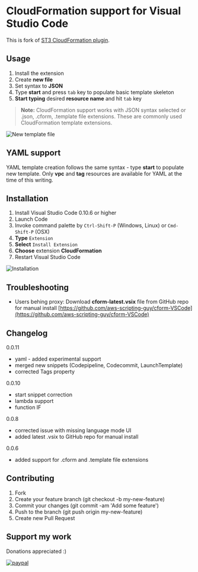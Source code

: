CloudFormation support for Visual Studio Code 
===================

This is fork of [ST3 CloudFormation plugin](https://github.com/beaknit/cform).


Usage
-------------

 1. Install the extension
 2. Create **new file**
 3. Set syntax to **JSON**
 4. Type **start** and press ```tab``` key to populate basic template skeleton
 5. **Start typing** desired **resource name** and hit ```tab``` key


> **Note:** CloudFormation support works with JSON syntax selected or .json, .cform, .template file extensions. These are commonly used CloudFormation template extensions.

![New template file](https://raw.githubusercontent.com/aws-scripting-guy/cform-VSCode/master/assets/new_template_file.gif)


YAML support
-------------------

YAML template creation follows the same syntax - type **start** to populate new template. Only **vpc** and **tag** resources are available for YAML at the time of this writing. 

Installation
-------------------

 1. Install Visual Studio Code 0.10.6 or higher
 2. Launch Code
 3. Invoke command palette by ```Ctrl-Shift-P``` (Windows, Linux) or ```Cmd-Shift-P``` (OSX)
 4. **Type** ```Extension```
 4. **Select** ```Install Extension```
 5. **Choose** extension **CloudFormation**
 6. Restart Visual Studio Code

![Installation](https://raw.githubusercontent.com/aws-scripting-guy/cform-VSCode/master/assets/install_extension.gif)

Troubleshooting
-------------------

* Users behing proxy: 
Download  **cform-latest.vsix** file from GitHub repo for manual install
[https://github.com/aws-scripting-guy/cform-VSCode](https://github.com/aws-scripting-guy/cform-VSCode)

Changelog
-------------------

0.0.11
* yaml - added experimental support 
* merged new snippets (Codepipeline, Codecommit, LaunchTemplate)
* corrected Tags property

0.0.10
* start snippet correction
* lambda support
* function IF

0.0.8
* corrected issue with missing language mode UI
* added latest .vsix to GitHub repo for manual install

0.0.6
* added support for .cform and .template file extensions

Contributing
-------------------

1. Fork
2. Create your feature branch (git checkout -b my-new-feature)
3. Commit your changes (git commit -am 'Add some feature')
4. Push to the branch (git push origin my-new-feature)
5. Create new Pull Request


Support my work
-------------------

Donations appreciated :)


[![paypal](https://www.paypalobjects.com/en_US/i/btn/btn_donateCC_LG.gif)](https://www.paypal.com/cgi-bin/webscr?cmd=_donations&business=5DE3L7KRM6RB8&lc=US&item_name=AWS%20Scripting%20Guy&currency_code=USD&bn=PP%2dDonationsBF%3abtn_donate_LG%2egif%3aNonHosted)

